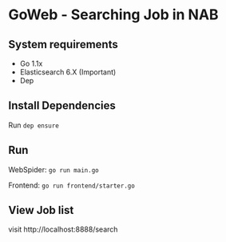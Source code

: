 # GoWeb - Searching Job in NAB

## System requirements

- Go 1.1x
- Elasticsearch 6.X (Important)
- Dep

## Install Dependencies

Run `dep ensure`

## Run

WebSpider: `go run main.go`

Frontend: `go run frontend/starter.go`

## View Job list

visit http://localhost:8888/search
